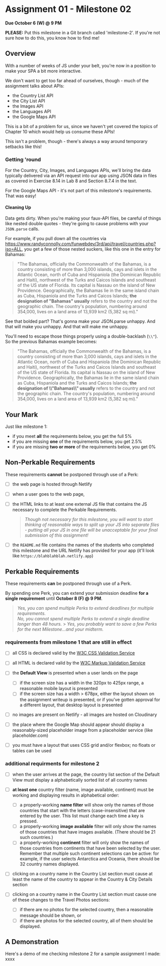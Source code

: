 # Assignment 01 - Milestone 02

**Due October 6 (W) @ 9 PM**

**PLEASE:** Put this milestone in a Git branch called 'milestone-2'. If you're not sure how to do this, you know how to find me!

## Overview

With a number of weeks of JS under your belt, you're now in a position to make your SPA a bit more interactive.

We don't want to get too far ahead of ourselves, though - much of the assignment talks about APIs:

- the Country List API
- the City List API
- the Images API
- the Languages API
- the Google Maps API

This is a bit of a problem for us, since we haven't yet covered the topics of Chapter 10 which would help us consume these APIs!

This isn't a problem, though - there's always a way around temporary setbacks like this!

### Getting 'round

For the Country, City, Images, and Languages APIs, we'll bring the data typically delivered via an API request into our app using JSON data in files as covered in Exercise 8.14 in Lab 8 and Section 8.7.4 in the text.

For the Google Maps API - it's not part of this milestone's requirements. That was easy!

#### Cleaning Up

Data gets dirty. When you're making your faux-API files, be careful of things like nested double quotes - they're going to cause problems with your `JSON.parse` calls.

For example, if you pull down all the countries via https://www.randyconnolly.com/funwebdev/3rd/api/travel/countries.php?iso=ALL, you get a few of those nested suckers, like this one in the entry for Bahamas:

> "The Bahamas, officially the Commonwealth of the Bahamas, is a country consisting of more than 3,000 islands, cays and islets in the Atlantic Ocean, north of Cuba and Hispaniola (the Dominican Republic and Haiti), northwest of the Turks and Caicos Islands and southeast of the US state of Florida. Its capital is Nassau on the island of New Providence. Geographically, the Bahamas lie in the same island chain as Cuba, Hispaniola and the Turks and Caicos Islands; **the designation of "Bahamas" usually** refers to the country and not the geographic chain. The country's population, numbering around 354,000, lives on a land area of 13,939 km2 (5,382 sq mi)."

See that bolded part? That's gonna make your JSON.parse unhappy. And that will make you unhappy. And that will make me unhappy.

You'll need to escape those things properly using a double-backlash (`\\"`). So the previous Bahamas example becomes:

> "The Bahamas, officially the Commonwealth of the Bahamas, is a country consisting of more than 3,000 islands, cays and islets in the Atlantic Ocean, north of Cuba and Hispaniola (the Dominican Republic and Haiti), northwest of the Turks and Caicos Islands and southeast of the US state of Florida. Its capital is Nassau on the island of New Providence. Geographically, the Bahamas lie in the same island chain as Cuba, Hispaniola and the Turks and Caicos Islands; **the designation of \\\\"Bahamas\\\\" usually** refers to the country and not the geographic chain. The country's population, numbering around 354,000, lives on a land area of 13,939 km2 (5,382 sq mi)."

## Your Mark

Just like milestone 1:

- if you meet **all** the requirements below, you get the full 5%
- if you are missing **one** of the requirements below, you get 2.5%
- if you are missing **two or more** of the requirements below, you get 0%

## Non-Perkable Requirements

These requirements **cannot** be postponed through use of a Perk:

- [ ] the web page is hosted through Netlify

- [ ] when a user goes to the web page,

- [ ] the HTML links to at least one external JS file that contains the JS necessary to complete the Perkable Requirements.

  > _Though not necessary for this milestone, you will want to start thinking of reasonable ways to split up your JS into separate files - putting all your JS in one file will be unacceptable for your final submission of this assignment!_

- [ ] the `README.md` file contains the names of the students who completed this milestone and the URL Netlify has provided for your app (it'll look like `https://blahblahblah.netlify.app`)

## Perkable Requirements

These requirements **can** be postponed through use of a Perk.

By spending one Perk, you can extend your submission deadline **for a single requirement** until **October 8 (F) @ 9 PM**.

> _Yes, you can spend multiple Perks to extend deadlines for multiple requirements._  
> _No, you cannot spend multiple Perks to extend a single deadline longer than 48 hours._ > _Yes, you probably want to save a few Perks for the next Milestone...and your midterm._

### requirements from milestone 1 that are still in effect

- [ ] all CSS is declared valid by the [W3C CSS Validation Service](https://jigsaw.w3.org/css-validator/)

- [ ] all HTML is declared valid by the [W3C Markup Validation Service](https://validator.w3.org/)

- [ ] the **Default View** is presented when a user lands on the page

  - [ ] if the screen size has a width in the 320px to 425px range, a reasonable mobile layout is presented
  - [ ] if the screen size has a width > 678px, either the layout shown on the assignment writeup is presented, or if you've gotten approval for a different layout, that desktop layout is presented

- [ ] no images are present on Netlify - all images are hosted on Cloudinary

- [ ] the place where the Google Map should appear should display a reasonably-sized placeholder image from a placeholder service (like placeholder.com)

- [ ] you must have a layout that uses CSS grid and/or flexbox; no floats or tables can be used

### additional requirments for milestone 2

- [ ] when the user arrives at the page, the country list section of the Default View must display a alphabetically sorted list of all country names

- [ ] **at least one** country filter (name, image available, continent) must be working and displaying results in alphabetical order:

  - [ ] a properly-working **name filter** will show only the names of those countries that start with the letters (case-insensitive) that are entered by the user. This list must change each time a key is pressed.
  - [ ] a properly-working **image available** filter will only show the names of those countries that have images available. (There should be 21 such countries.)
  - [ ] a properly-working **continent** filter will only show the names of those countries from continents that have been selected by the user. Remember that multiple such continent selections can be active: for example, if the user selects Antarctica and Oceania, there should be 32 country names displayed.

- [ ] clicking on a country name in the Country List section must cause at least the name of the country to appear in the Country & City Details section

- [ ] clicking on a country name in the Country List section must cause one of these changes to the Travel Photos sections:
  - [ ] if there are no photos for the selected country, then a reasonable message should be shown, or
  - [ ] if there are photos for the selected country, all of them should be displayed.

## A Demonstration

Here's a demo of me checking milestone 2 for a sample assignment I made: xxxx

